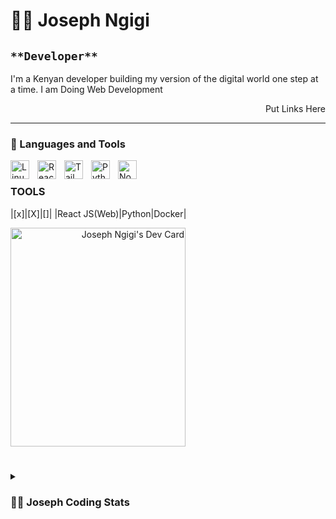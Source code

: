 # 🏄‍♂️ Joseph Ngigi
`**Developer**`
----

I'm a Kenyan developer building my version of the digital world one step at a time. I am Doing Web Development
<p align="right">Put Links Here</p>
   
----
### 🧰 Languages and Tools
<div>
   <img align="left" alt="Linux" width="30px" style="padding-right:10px;" src="https://cdn.jsdelivr.net/gh/devicons/devicon/icons/linux/linux-original.svg" />
   <img align="left" alt="React" width="30px" style="padding-right:10px;" src="https://cdn.jsdelivr.net/gh/devicons/devicon/icons/react/react-original.svg" />
   <img align="left" alt="Tailwind" width="30px" style="padding-right:10px;" src="https://cdn.jsdelivr.net/gh/devicons/devicon/icons/tailwindcss/tailwindcss-original-wordmark.svg"/>
   <img align="left" alt="Python" width="30px" style="padding-right:10px;" src="https://cdn.jsdelivr.net/gh/devicons/devicon/icons/python/python-plain.svg" />
   <img align="left" alt="NodeJS" width="30px" style="padding-right:10px;" src="https://cdn.jsdelivr.net/gh/devicons/devicon/icons/nodejs/nodejs-original.svg" />
   </br>
</div>

### TOOLS
|[x]|[X]|[]|
|React JS(Web)|Python|Docker|

<a align="right" href="https://app.daily.dev/joe_jngigi"><img src="https://api.daily.dev/devcards/8df8c3a9c9b0478a9c69c812579f2d8e.png?r=68r" width="280" height="350" alt="Joseph Ngigi's Dev Card"/></a> 

<!-- ![GitHub Streak](https://streak-stats.demolab.com?user=ForrestKnight&theme=gruvbox&border_radius=4.5)-->

#
<details>
<summary><h3>👨‍💻 Joseph Coding Stats </h3></summary> 
<!--  started my coding journey as a naive computer science student with a passion to learn everything I could about this programming world - code, linux, theory. And all the while, teaching myself VB.NET development with a dream to build my own app, but that soon got overshadowed by my desire to excel in Java. A desire that landed me a full-stack software engineering job upon graduation. All coding projects are built from the ground up, from planning and designing all the way to solving real-life problems with code. I am inspired to make productive application as I improve through my Learning Curve. Everyday is a learning day. All my projects are build from ideation and planning, all the way to finalizing the content with artistic touches. I publish that work on github on my portfolio "[my portfolio]".
-->

